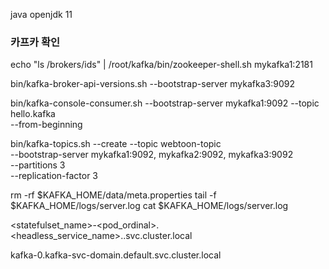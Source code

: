 java openjdk 11

### 카프카 확인
echo "ls /brokers/ids" | /root/kafka/bin/zookeeper-shell.sh mykafka1:2181

bin/kafka-broker-api-versions.sh --bootstrap-server mykafka3:9092


bin/kafka-console-consumer.sh --bootstrap-server mykafka1:9092 --topic hello.kafka\
--from-beginning


bin/kafka-topics.sh --create --topic webtoon-topic \
--bootstrap-server mykafka1:9092, mykafka2:9092, mykafka3:9092 \
--partitions 3 \
--replication-factor 3

rm -rf $KAFKA_HOME/data/meta.properties
tail -f $KAFKA_HOME/logs/server.log
cat $KAFKA_HOME/logs/server.log

<statefulset_name>-<pod_ordinal>.<headless_service_name>.<namespace>.svc.cluster.local

kafka-0.kafka-svc-domain.default.svc.cluster.local


